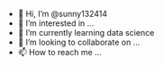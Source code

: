 - 👋 Hi, I’m @sunny132414
- 👀 I’m interested in ...
- 🌱 I’m currently learning data science
- 💞️ I’m looking to collaborate on ...
- 📫 How to reach me ...

<!---
sunny132414/sunny132414 is a ✨ special ✨ repository because its `README.md` (this file) appears on your GitHub profile.
You can click the Preview link to take a look at your changes.
--->
